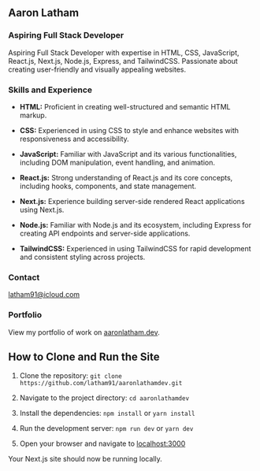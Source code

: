 ## Aaron Latham

### Aspiring Full Stack Developer

Aspiring Full Stack Developer with expertise in HTML, CSS, JavaScript, React.js, Next.js, Node.js, Express, and TailwindCSS. Passionate about creating user-friendly and visually appealing websites.

### Skills and Experience

* **HTML:** Proficient in creating well-structured and semantic HTML markup.

* **CSS:** Experienced in using CSS to style and enhance websites with responsiveness and accessibility.

* **JavaScript:** Familiar with JavaScript and its various functionalities, including DOM manipulation, event handling, and animation.

* **React.js:** Strong understanding of React.js and its core concepts, including hooks, components, and state management.

* **Next.js:** Experience building server-side rendered React applications using Next.js.

* **Node.js:** Familiar with Node.js and its ecosystem, including Express for creating API endpoints and server-side applications.

* **TailwindCSS:** Experienced in using TailwindCSS for rapid development and consistent styling across projects.

### Contact

latham91@icloud.com

### Portfolio

View my portfolio of work on [aaronlatham.dev](https://aaronlatham.dev).

## How to Clone and Run the Site

1. Clone the repository: `git clone https://github.com/latham91/aaronlathamdev.git`

2. Navigate to the project directory: `cd aaronlathamdev`

3. Install the dependencies: `npm install` or `yarn install`

4. Run the development server: `npm run dev` or `yarn dev`

5. Open your browser and navigate to [localhost:3000](http://localhost:3000)

Your Next.js site should now be running locally.
